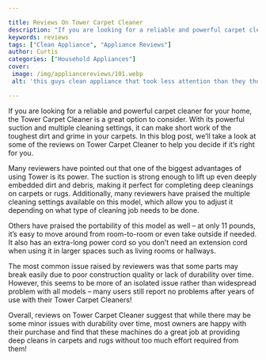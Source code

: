 ```yaml
---

title: Reviews On Tower Carpet Cleaner
description: "If you are looking for a reliable and powerful carpet cleaner for your home, the Tower Carpet Cleaner is a great option to conside...find out now"
keywords: reviews
tags: ["Clean Appliance", "Appliance Reviews"]
author: Curtis
categories: ["Household Appliances"]
cover: 
 image: /img/appliancereviews/101.webp
 alt: 'this guys clean appliance that took less attention than they thought'

---
```


If you are looking for a reliable and powerful carpet cleaner for your home, the Tower Carpet Cleaner is a great option to consider. With its powerful suction and multiple cleaning settings, it can make short work of the toughest dirt and grime in your carpets. In this blog post, we’ll take a look at some of the reviews on Tower Carpet Cleaner to help you decide if it’s right for you. 

Many reviewers have pointed out that one of the biggest advantages of using Tower is its power. The suction is strong enough to lift up even deeply embedded dirt and debris, making it perfect for completing deep cleanings on carpets or rugs. Additionally, many reviewers have praised the multiple cleaning settings available on this model, which allow you to adjust it depending on what type of cleaning job needs to be done. 

Others have praised the portability of this model as well – at only 11 pounds, it’s easy to move around from room-to-room or even take outside if needed. It also has an extra-long power cord so you don’t need an extension cord when using it in larger spaces such as living rooms or hallways. 

The most common issue raised by reviewers was that some parts may break easily due to poor construction quality or lack of durability over time. However, this seems to be more of an isolated issue rather than widespread problem with all models – many users still report no problems after years of use with their Tower Carpet Cleaners! 

Overall, reviews on Tower Carpet Cleaner suggest that while there may be some minor issues with durability over time, most owners are happy with their purchase and find that these machines do a great job at providing deep cleans in carpets and rugs without too much effort required from them!
